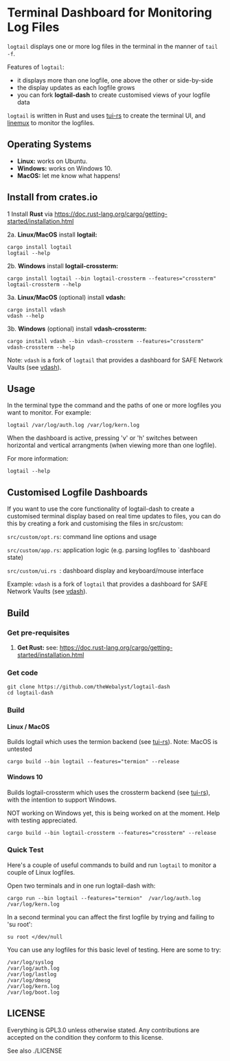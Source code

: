 # Terminal Dashboard for Monitoring Log Files

`logtail` displays one or more log files in the terminal in the manner of `tail -f`.

Features of `logtail`:
- it displays more than one logfile, one above the other or side-by-side
- the display updates as each logfile grows
- you can fork **logtail-dash** to create customised views of your logfile data

`logtail` is written in Rust and uses [tui-rs](https://github.com/fdehau/tui-rs) to create the terminal UI, and [linemux](https://github.com/jmagnuson/linemux) to monitor the logfiles.

## Operating Systems
- **Linux:** works on Ubuntu.
- **Windows:** works on Windows 10.
- **MacOS:** let me know what happens!

## Install from crates.io
1 Install **Rust** via https://doc.rust-lang.org/cargo/getting-started/installation.html

2a. **Linux/MacOS** install **logtail:**

    cargo install logtail
    logtail --help

2b. **Windows** install **logtail-crossterm:**

    cargo install logtail --bin logtail-crossterm --features="crossterm"
    logtail-crossterm --help

3a. **Linux/MacOS** (optional) install **vdash:**

    cargo install vdash
    vdash --help

3b. **Windows** (optional) install **vdash-crossterm:**

    cargo install vdash --bin vdash-crossterm --features="crossterm"
    vdash-crossterm --help

Note: `vdash` is a fork of `logtail` that provides a dashboard for SAFE Network Vaults (see [vdash](https://github.com/theWebalyst/vdash)).

## Usage

In the terminal type the command and the paths of one or more logfiles you want to monitor. For example:

    logtail /var/log/auth.log /var/log/kern.log

When the dashboard is active, pressing 'v' or 'h' switches between horizontal and vertical arrangments (when viewing more than one logfile).

For more information:

    logtail --help

## Customised Logfile Dashboards

If you want to use the core functionality of logtail-dash to create
a customised terminal display based on real time updates to files,
you can do this by creating a fork and customising the files in src/custom:

`src/custom/opt.rs`:  command line options and usage

`src/custom/app.rs`:  application logic (e.g. parsing logfiles to `dashboard state)

`src/custom/ui.rs `:    dashboard display and keyboard/mouse interface

Example: `vdash` is a fork of `logtail` that provides a dashboard for SAFE Network Vaults (see [vdash](https://github.com/theWebalyst/vdash)).

## Build
### Get pre-requisites
1. **Get Rust:** see: https://doc.rust-lang.org/cargo/getting-started/installation.html

### Get code
```
git clone https://github.com/theWebalyst/logtail-dash
cd logtail-dash
```

### Build

#### Linux / MacOS
Builds logtail which uses the termion backend (see [tui-rs](https://github.com/fdehau/tui-rs)).
Note: MacOS is untested
```
cargo build --bin logtail --features="termion" --release
```

#### Windows 10
Builds logtail-crossterm which uses the crossterm backend (see [tui-rs](https://github.com/fdehau/tui-rs)), with the intention to support Windows.

NOT working on Windows yet, this is being worked on at the moment. Help with testing appreciated.
```
cargo build --bin logtail-crossterm --features="crossterm" --release
```

### Quick Test
Here's a couple of useful commands to build and run `logtail` to monitor a couple of Linux logfiles.

Open two terminals and in one run logtail-dash with:
```
cargo run --bin logtail --features="termion"  /var/log/auth.log /var/log/kern.log
```

In a second terminal you can affect the first logfile by trying and failing to 'su root':
```
su root </dev/null
```

You can use any logfiles for this basic level of testing. Here are some to try:

    /var/log/syslog
    /var/log/auth.log 
    /var/log/lastlog
    /var/log/dmesg
    /var/log/kern.log
    /var/log/boot.log

## LICENSE

Everything is GPL3.0 unless otherwise stated. Any contributions are accepted on the condition they conform to this license.

See also ./LICENSE